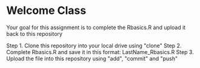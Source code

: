 # Welcome Class

Your goal for this assignment is to complete the Rbasics.R and upload it back to this repository

Step 1. Clone this repository into your local drive using "clone" 
Step 2. Complete Rbasics.R and save it in this format: LastName_Rbasics.R 
Step 3. Upload the file into this repository using "add", "commit" and "push" 


